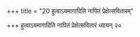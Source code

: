 +++
title = "20 हुत्वाऽयमागादिति नापितं प्रेक्षेत्सवितारम्"

+++
हुत्वाऽयमागादिति नापितं प्रेक्षेत्सवितारं ध्यायन् २०